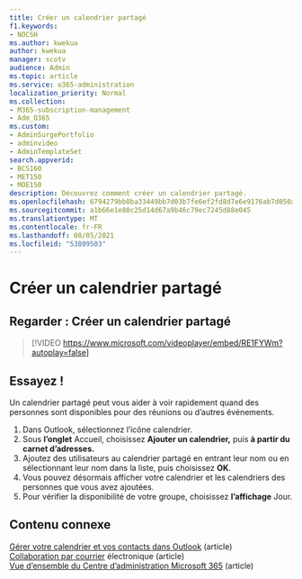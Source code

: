 ```yaml
---
title: Créer un calendrier partagé
f1.keywords:
- NOCSH
ms.author: kwekua
author: kwekua
manager: scotv
audience: Admin
ms.topic: article
ms.service: o365-administration
localization_priority: Normal
ms.collection:
- M365-subscription-management
- Adm_O365
ms.custom:
- AdminSurgePortfolio
- adminvideo
- AdminTemplateSet
search.appverid:
- BCS160
- MET150
- MOE150
description: Découvrez comment créer un calendrier partagé.
ms.openlocfilehash: 6794279bb0ba33449bb7d03b7fe6ef2fd8d7e6e9176ab7d050a813e81122628f
ms.sourcegitcommit: a1b66e1e80c25d14d67a9b46c79ec7245d88e045
ms.translationtype: MT
ms.contentlocale: fr-FR
ms.lasthandoff: 08/05/2021
ms.locfileid: "53809503"
---
```

# <a name="create-a-shared-calendar"></a>Créer un calendrier partagé

## <a name="watch-create-a-shared-calendar"></a>Regarder : Créer un calendrier partagé

> [!VIDEO https://www.microsoft.com/videoplayer/embed/RE1FYWm?autoplay=false]

## <a name="try-it"></a>Essayez !

Un calendrier partagé peut vous aider à voir rapidement quand des personnes sont disponibles pour des réunions ou d’autres événements.

1. Dans Outlook, sélectionnez l’icône calendrier.
1. Sous **l’onglet** Accueil, choisissez **Ajouter un calendrier,** puis **à partir du carnet d’adresses.**
1. Ajoutez des utilisateurs au calendrier partagé en entrant leur nom ou en sélectionnant leur nom dans la liste, puis choisissez **OK**.
1. Vous pouvez désormais afficher votre calendrier et les calendriers des personnes que vous avez ajoutées.
1. Pour vérifier la disponibilité de votre groupe, choisissez **l’affichage** Jour.

## <a name="related-content"></a>Contenu connexe

[Gérer votre calendrier et vos contacts dans Outlook](https://support.microsoft.com/office/manage-your-calendar-and-contacts-in-outlook-631a182a-21e0-4e41-8fa2-0d83e55da02d) (article)\
[Collaboration par courrier](../admin/email/email-collaboration.md) électronique (article)\
[Vue d’ensemble du Centre d’administration Microsoft 365](admin-center-overview.md) (article)